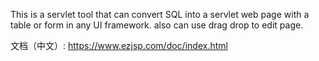 This is a servlet tool that can convert SQL into a servlet web page with a table or form in any UI framework. also can use drag drop to edit page.

文档（中文）: https://www.ezjsp.com/doc/index.html 